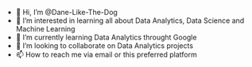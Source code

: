 - 👋 Hi, I’m @Dane-Like-The-Dog
- 👀 I’m interested in learning all about Data Analytics, Data Science and Machine Learning
- 🌱 I’m currently learning Data Analytics throught Google
- 💞️ I’m looking to collaborate on Data Analytics projects 
- 📫 How to reach me via email or this preferred platform

<!---
Dane-Like-The-Dog/Dane-Like-The-Dog is a ✨ special ✨ repository because its `README.md` (this file) appears on your GitHub profile.
You can click the Preview link to take a look at your changes.
--->
